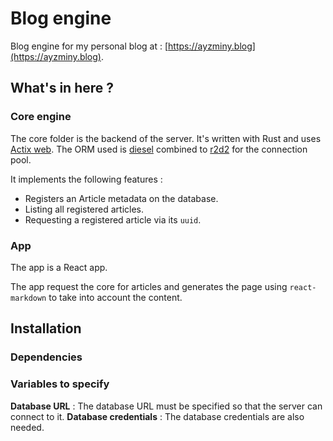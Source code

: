 # Blog engine
Blog engine for my personal blog at : [https://ayzminy.blog](https://ayzminy.blog). 

## What's in here ? 
### Core engine 
The core folder is the backend of the server. It's written with Rust and uses [Actix web](https://actix.rs/). 
The ORM used is [diesel](https://diesel.rs/) combined to [r2d2](https://github.com/sfackler/r2d2) for the connection pool. 

It implements the following features :
- Registers an Article metadata on the database.
- Listing all registered articles.
- Requesting a registered article via its `uuid`.


### App
The app is a React app. 

The app request the core for articles and generates the page using `react-markdown` to take into account the content. 

## Installation

### Dependencies


### Variables to specify

**Database URL** : The database URL must be specified so that the server can connect to it. 
**Database credentials** : The database credentials are also needed. 




